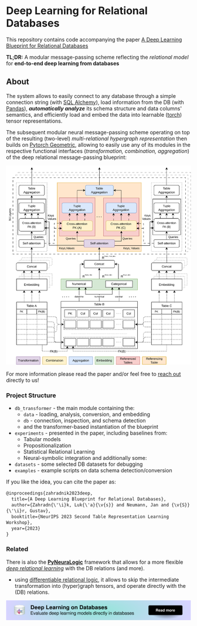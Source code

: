 # Deep Learning for Relational Databases

This repository contains code accompanying the paper [A Deep Learning Blueprint for Relational Databases](https://nips.cc/virtual/2023/81289)

**TL;DR:** A modular message-passing scheme reflecting the _relational model_ for **end-to-end deep learning from databases**

## About

The system allows to easily connect to any database through a simple connection string (with [SQL Alchemy](https://www.sqlalchemy.org/)), load information from the DB (with [Pandas](https://pandas.pydata.org/)), _**automatically analyze**_ its schema structure and data columns' semantics, and efficiently load and embed the data into learnable ([torch](https://pytorch.org/)) tensor representations.

The subsequent modular neural message-passing scheme operating on top of the resulting (two-level) _multi-relational hypergraph representation_ then builds on [Pytorch Geometric](https://pyg.org/), allowing to easily use any of its modules in the respective functional interfaces (_transformation, combination, aggregation_) of the deep relational message-passing blueprint:

![schema.png](schema.png)

For more information please read the paper and/or feel free to [reach out](https://github.com/LukasZahradnik/deep-db-learning/discussions) directly to us!

### Project Structure

- `db_transformer` - the main module containing the:
  -  `data` - loading, analysis, conversion, and embedding
  -  `db` - connection, inspection, and schema detection
  -  and the transformer-based instantiation of the blueprint
- `experiments` - presented in the paper, including baselines from:
  - Tabular models
  - Propositionalization
  - Statistical Relational Learning
  - Neural-symbolic integration
and additionally some:
- `datasets` - some selected DB datasets for debugging
- `examples` - example scripts on data schema detection/conversion

If you like the idea, you can cite the paper as:
```
@inproceedings{zahradnik2023deep,
  title={A Deep Learning Blueprint for Relational Databases},
  author={Zahradn{\'\i}k, Luk{\'a}{\v{s}} and Neumann, Jan and {\v{S}}{\'\i}r, Gustav},
  booktitle={NeurIPS 2023 Second Table Representation Learning Workshop},
  year={2023}
}
```

### Related

There is also the [**PyNeuraLogic**](https://github.com/LukasZahradnik/PyNeuraLogic) framework that allows for a more flexible [_deep relational learning_](https://medium.com/tag/deep-relational-learning) with the DB relations (and more).
- using [differentiable relational logic](https://github.com/GustikS/NeuraLogic), it allows to skip the intermediate transformation into (hyper)graph tensors, and operate directly with the (DB) relations.

<p align="center">
    <a href="https://pyneuralogic.readthedocs.io/en/latest/advanced/database_deep_learning.html">
        <img src="https://github.com/LukasZahradnik/PyNeuraLogic/blob/master/docs/_static/sql_banner.svg" alt="SQL tutorial" title="SQL tutorial"/>
    </a>
</p>
